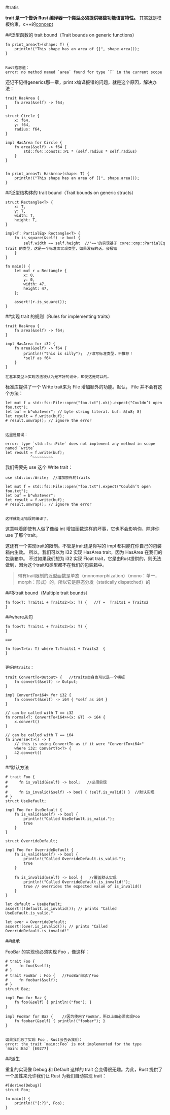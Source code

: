 #tratis

**trait 是一个告诉 Rust 编译器一个类型必须提供哪些功能语言特性。**
其实就是模板约束，c++的[concept](http://blog.csdn.net/pongba/article/details/1726031)


##泛型函数的 trait bound（Trait bounds on generic functions）

    fn print_area<T>(shape: T) {
        println!("This shape has an area of {}", shape.area());
    }


    Rust抱怨道：
    error: no method named `area` found for type `T` in the current scope
    
还记不记得generics那一章，print x编译报错的问题，就是这个原因，解决办法：
    
    trait HasArea {
        fn area(&self) -> f64;
    }

    struct Circle {
        x: f64,
        y: f64,
        radius: f64,
    }

    impl HasArea for Circle {
        fn area(&self) -> f64 {
            std::f64::consts::PI * (self.radius * self.radius)
        }
    }


    fn print_area<T: HasArea>(shape: T) {
        println!("This shape has an area of {}", shape.area());
    }
    
    
##泛型结构体的 trait bound（Trait bounds on generic structs）    

    struct Rectangle<T> {
        x: T,
        y: T,
        width: T,
        height: T,
    }

    impl<T: PartialEq> Rectangle<T> {
        fn is_square(&self) -> bool {
            self.width == self.height  //'=='的实现基于 core::cmp::PartialEq  trait 的类型，这是一个标准库实现类型，如果没有的话，会报错
        }
    }

    fn main() {
        let mut r = Rectangle {
            x: 0,
            y: 0,
            width: 47,
            height: 47,
        };

        assert!(r.is_square());
    }


##实现 trait 的规则（Rules for implementing traits）

    trait HasArea {
        fn area(&self) -> f64;
    }

    impl HasArea for i32 {
        fn area(&self) -> f64 {
            println!("this is silly");  //改写标准类型，不推荐！
            *self as f64
        }
    }
    
    在基本类型上实现方法被认为是不好的设计，即便这是可以的。

标准库提供了一个 Write trait来为 File 增加额外的功能。默认， File 并不会有这个方法：

    let mut f = std::fs::File::open("foo.txt").ok().expect("Couldn’t open foo.txt");
    let buf = b"whatever"; // byte string literal. buf: &[u8; 8]
    let result = f.write(buf);
    # result.unwrap(); // ignore the error


    这里是错误：

    error: type `std::fs::File` does not implement any method in scope named `write`
    let result = f.write(buf);
               ^~~~~~~~~~


我们需要先 use 这个 Write  trait：

    use std::io::Write;  //增加额外的traits

    let mut f = std::fs::File::open("foo.txt").expect("Couldn’t open foo.txt");
    let buf = b"whatever";
    let result = f.write(buf);
    # result.unwrap(); // ignore the error


    这样就能无错误的编译了。

这意味着即使有人做了像给 int 增加函数这样的坏事，它也不会影响你，除非你 use 了那个trait。

这还有一个实现trait的限制。不管是trait还是你写的 impl 都只能在你自己的包装箱内生效。
所以，我们可以为 i32 实现 HasArea trait，因为 HasArea 在我们的包装箱中。
不过如果我们想为 i32 实现 Float trait，它是由Rust提供的，则无法做到，因为这个trait和类型都不在我们的包装箱中。

> 带有trait限制的泛型函数是单态（monomorphization）（mono：单一，morph：形式）的，所以它是静态分发（statically dispatched）的


##多trait bound（Multiple trait bounds）

    fn foo<T: Traits1 + Traits2>(x: T) {   //T =  Traits1 + Traits2
    }
    
    
##where从句    

    fn foo<T: Traits1 + Traits2>(x: T) {   
    }
    
    ==>
    
    fn foo<T>(x: T) where T:Traits1 + Traits2  {  
    }
    
    
    更好的traits：
    
    trait ConvertTo<Output> {   //traits自身也可以是一个模板
        fn convert(&self) -> Output;
    }

    impl ConvertTo<i64> for i32 {
        fn convert(&self) -> i64 { *self as i64 }
    }

    // can be called with T == i32
    fn normal<T: ConvertTo<i64>>(x: &T) -> i64 {
        x.convert()
    }

    // can be called with T == i64
    fn inverse<T>() -> T
        // this is using ConvertTo as if it were "ConvertTo<i64>"
        where i32: ConvertTo<T> {
        42.convert()
    }
    
    
##默认方法

    # trait Foo {
    #     fn is_valid(&self) -> bool;   //必须实现
    #
    #     fn is_invalid(&self) -> bool { !self.is_valid() }  //默认实现
    # }
    struct UseDefault;

    impl Foo for UseDefault {
        fn is_valid(&self) -> bool {
            println!("Called UseDefault.is_valid.");
            true
        }
    }

    struct OverrideDefault;

    impl Foo for OverrideDefault {
        fn is_valid(&self) -> bool {
            println!("Called OverrideDefault.is_valid.");
            true
        }

        fn is_invalid(&self) -> bool {   //覆盖默认实现
            println!("Called OverrideDefault.is_invalid!");
            true // overrides the expected value of is_invalid()
        }
    }

    let default = UseDefault;
    assert!(!default.is_invalid()); // prints "Called UseDefault.is_valid."

    let over = OverrideDefault;
    assert!(over.is_invalid()); // prints "Called OverrideDefault.is_invalid!"  
    
##继承

 FooBar 的实现也必须实现 Foo ，像这样：

    # trait Foo {
    #     fn foo(&self);
    # }
    # trait FooBar : Foo {   //FooBar继承了Foo
    #     fn foobar(&self);
    # }
    struct Baz;

    impl Foo for Baz {      
        fn foo(&self) { println!("foo"); }
    }

    impl FooBar for Baz {    //因为使用了FooBar，所以上面必须实现Foo
        fn foobar(&self) { println!("foobar"); }
    }


    如果我们忘了实现 Foo ，Rust会告诉我们：
    error: the trait `main::Foo` is not implemented for the type `main::Baz` [E0277]
    
##派生

重复的实现像 Debug 和 Default 这样的 trait 会变得很无趣。为此，Rust 提供了一个属性来允许我们让 Rust 为我们自动实现 trait：

    #[derive(Debug)]
    struct Foo;

    fn main() {
        println!("{:?}", Foo);
    }
    
      
    


    
